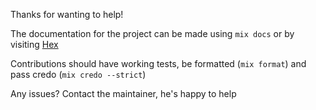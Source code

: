 Thanks for wanting to help!

The documentation for the project can be made using `mix docs` or by visiting [Hex](https://hexdocs.pm/ex_wmts/)

Contributions should have working tests, be formatted (`mix format`) and pass credo (`mix credo --strict`)

Any issues? Contact the maintainer, he's happy to help
